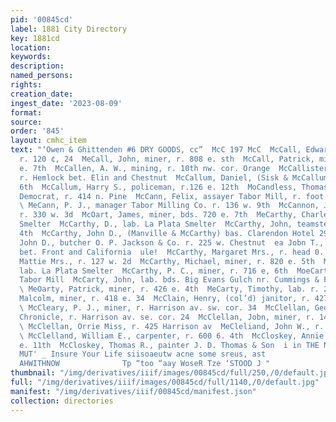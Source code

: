 ```yaml
---
pid: '00845cd'
label: 1881 City Directory
key: 1881cd
location: 
keywords: 
description: 
named_persons: 
rights: 
creation_date: 
ingest_date: '2023-08-09'
format: 
source: 
order: '845'
layout: cmhc_item
text: "‘Owen & Ghittenden #6 DRY GOODS, cc”  McC 197 McC  McCall, Edward '., clk.
  r. 120 ¢, 24  MeCall, John, miner, r. 808 e. sth  McCall, Patrick, miner, r. 831
  e. 7th  McCallen, A. W., mining, r. 10th nw. cor. Orange  McCallister, Mary Mrs.,
  r. Hemlock bet. Elin and Chestnut  McCallum, Daniel, (Sisk & McCallum) r. 509 e.
  6th  McCallum, Harry S., policeman, r.126 e. 12th  MoCandless, Thomas H., printer
  Democrat, r. 414 n. Pine  McCann, Felix, assayer Tabor Mill, r. foot of Hemlock
  \ MeCann, P. J., manager Tabor Milling Co. r. 136 w. 9th  McCannon, John, miner,
  r. 330 w. 3d  McOart, James, miner, bds. 720 e. 7th  MeCarthy, Charles, lab. Grant
  Smelter  McCarthy, D., lab. La Plata Smelter  McCarthy, John, teamster, r. 400 ¢.
  4th  McCarthy, John D., (Manville & McCarthy) bas. Clarendon Hotel 29  McCarthy,
  John D., butcher O. P. Jackson & Co. r. 225 w. Chestnut  ea Jobn T., miner, r. Spruce
  bet. Front and California  ule!  McCarthy, Margaret Mrs., r. head 0. 4th  McCarthy,
  Mattie Mrs., r. 127 w. 2d  McCarthy, Michael, miner, r. 820 e. 5th  McCarthy, M.,
  lab. La Plata Smelter  McCarthy, P. C., miner, r. 716 e, 6th  MoeCartney, R., lab.
  Tabor Mill  McCarty, John, lab. bds. Big Evans Gulch nr. Cummings & Finn’s Smelter
  \ MeOarty, Patrick, miner, r. 426 e. 4th  MeCarty, Timothy, lab. r. 203 w. 7th  McCawley,
  Malcolm, miner, r. 418 e. 34  McClain, Henry, (col’d) janitor, r. 427 Harrison av
  \ McCleary, P. J., miner, r. Harrison av. sw. cor. 34  McClellan, George E., printer
  Chronicle, r. Harrison av. se. cor. 24  McClellan, Jobn, miner, r. 145 e. Chestnut.
  \ McClellan, Orrie Miss, r. 425 Harrison av  MeCleliand, John W., r. 134 e. 4th
  \ McClelland, William E., carpenter, r. 600 6. 4th  McCloskey, Annie Mrs, r. 220
  e. 11th  McCloskey, Thomas R., painter J. D. Thomas & Son  i in THE NOETHWESTERN
  MUT' _ Insure Your Life siisoaeutw acne some sreus, ast                                                                         C“SOud
  AHWITHNOW              Tp “too “aay WoseR Tze ‘STOOD J "
thumbnail: "/img/derivatives/iiif/images/00845cd/full/250,/0/default.jpg"
full: "/img/derivatives/iiif/images/00845cd/full/1140,/0/default.jpg"
manifest: "/img/derivatives/iiif/00845cd/manifest.json"
collection: directories
---
```

